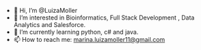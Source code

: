- 👋 Hi, I’m @LuizaMoller
- 👀 I’m interested in Bioinformatics, Full Stack Development , Data Analytics and Salesforce.
- 🌱 I’m currently learning python, c# and java.
- 📫 How to reach me: marina.luizamoller11@gmail.com

<!---
LuizaMoller/LuizaMoller is a ✨ special ✨ repository because its `README.md` (this file) appears on your GitHub profile.
You can click the Preview link to take a look at your changes.
--->
